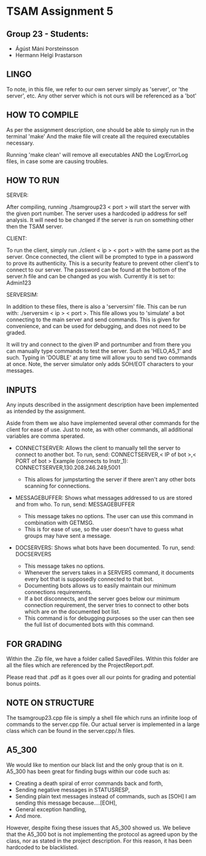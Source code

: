 # TSAM Assignment 5
## Group 23 - Students:
* Ágúst Máni Þorsteinsson
* Hermann Helgi Þrastarson

## LINGO

To note, in this file, we refer to our own server simply as 'server', or 'the server', etc. 
Any other server which is not ours will be referenced as a 'bot' 

## HOW TO COMPILE

As per the assignment description, one should be able to simply run in the terminal 'make'
And the make file will create all the required executables necessary. 

Running 'make clean' will remove all executables AND the Log/ErrorLog files, in case some are causing troubles.

## HOW TO RUN

SERVER:

After compiling, running ./tsamgroup23 < port > will start the server with the given port number. 
The server uses a hardcoded ip address for self analysis.
It will need to be changed if the server is run on something other then the TSAM server.

CLIENT:

To run the client, simply run ./client < ip > < port > with the same port as the server.
Once connected, the client will be prompted to type in a password to prove its authenticity.
This is a security feature to prevent other client's to connect to our server.
The password can be found at the bottom of the server.h file and can be changed as you wish.
Currently it is set to: Admin123

SERVERSIM:

In addition to these files, there is also a 'serversim' file. This can be run with: ./serversim < ip > < port >.
This file allows you to 'simulate' a bot connecting to the main server and send commands. 
This is given for convenience, and can be used for debugging, and does not need to be graded.

It will try and connect to the given IP and portnumber and from there you can manually type commands 
to test the server. Such as 'HELO,A5_1' and such. Typing in 'DOUBLE' at any time will allow you to send two commands at once.
Note, the server simulator only adds SOH/EOT characters to your messages.

## INPUTS
Any inputs described in the assignment description have been implemented as intended by the assignment.

Aside from them we also have implemented several other commands for the client for ease of use.
Just to note, as with other commands, all additional variables are comma sperated.

* CONNECTSERVER: Allows the client to manually tell the server to connect to another bot.
To run, send: CONNECTSERVER,< IP of bot >,< PORT of bot >
Example (connects to Instr_1): CONNECTSERVER,130.208.246.249,5001

    - This allows for jumpstarting the server if there aren't any other bots scanning for connections.
    
* MESSAGEBUFFER: Shows what messages addressed to us are stored and from who.
To run, send: MESSAGEBUFFER

    - This message takes no options. The user can use this command in combination with GETMSG.
    - This is for ease of use, so the user doesn't have to guess what groups may have sent a message.

* DOCSERVERS: Shows what bots have been documented.
To run, send: DOCSERVERS

    - This message takes no options.
    - Whenever the servers takes in a SERVERS command, it documents every bot that is supposedly connected to that bot. 
    - Documenting bots allows us to easily maintain our minimum connections requirements.
    - If a bot disconnects, and the server goes below our minimum connection requirement, 
        the server tries to connect to other bots which are on the documented bot list.
    - This command is for debugging purposes so the user can then see the full list of documented bots with this command.

## FOR GRADING
Within the .Zip file, we have a folder called SavedFiles.
Within this folder are all the files which are referenced by the ProjectReport.pdf.

Please read that .pdf as it goes over all our points for grading and potential bonus points.

## NOTE ON STRUCTURE
The tsamgroup23.cpp file is simply a shell file which runs an infinite loop of commands to the server.cpp file.
Our actual server is implemented in a large class which can be found in the server.cpp/.h files.

## A5_300
We would like to mention our black list and the only group that is on it.
A5_300 has been great for finding bugs within our code such as:
* Creating a death spiral of error commands back and forth,
* Sending negative messages in STATUSRESP,
* Sending plain text messages instead of commands, such as \[SOH] I am sending this message because....\[EOH],
* General exception handling,
* And more.

However, despite fixing these issues that A5_300 showed us. We believe that the A5_300 bot is not implementing the protocol as agreed upon by the class, nor as stated in the project description. For this reason, it has been hardcoded to be blacklisted.